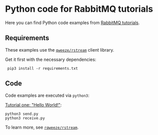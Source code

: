 # Python code for RabbitMQ tutorials


Here you can find Python code examples from [RabbitMQ tutorials](https://www.rabbitmq.com/getstarted.html).


## Requirements

These examples use the [`qweeze/rstream`](https://github.com/qweeze/rstream) client library.

Get it first with the necessary dependencies:

     pip3 install -r requirements.txt

## Code

Code examples are executed via `python3`:

[Tutorial one: "Hello World!"](https://www.rabbitmq.com/tutorials/tutorial-one-python-stream):

    python3 send.py
    python3 receive.py


To learn more, see [`rqweeze/rstream`](https://github.com/qweeze/rstream).